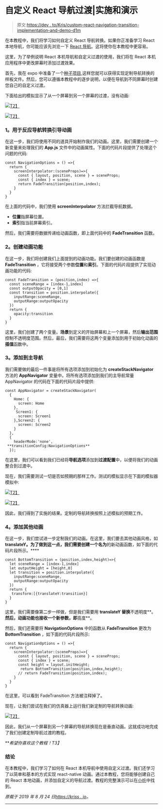 # 自定义 React 导航过渡|实施和演示

> 原文:[https://dev . to/Kris/custom-react-navigation-transition-implementation-and-demo-d1m](https://dev.to/kris/custom-react-navigation-transition-implementation-and-demo-d1m)

在本教程中，我们将学习如何自定义 React 导航转换。如果你正准备学习 React 本地导航，你可能应该先浏览一下 [React 导航](https://facebook.github.io/react-native/docs/navigation#react-navigation)。这将使你在本教程中更容易。

这里，为了举例说明 React 本机导航和自定义过渡的使用，我们将在 React 本机应用程序中更改屏幕时添加过渡效果。

首先，我在 expo 中准备了一个[种子项目](https://snack.expo.io/@krissnawat/8a3193),这样您就可以获得实现定制导航转换的样板文件。然后，您可以遵循本教程中的逐步说明，以便在导航到不同屏幕时创建您自己的自定义过渡。

下面给出的模拟显示了从一个屏幕到另一个屏幕的过渡，没有动画:

[![](../Images/211b69abc0505a42ada4107ce960dc23.png)T2】](https://res.cloudinary.com/practicaldev/image/fetch/s--JOmUYMhb--/c_limit%2Cf_auto%2Cfl_progressive%2Cq_66%2Cw_880/https://cdn-images-1.medium.com/proxy/1%2AMaXY1tecRsnozOlb9-OOKA.gif)

[![](../Images/e2e35da1f2cdc4fcce44d2cd6c4341b2.png)T2】](https://res.cloudinary.com/practicaldev/image/fetch/s--38VGFXUG--/c_limit%2Cf_auto%2Cfl_progressive%2Cq_66%2Cw_880/https://cdn-images-1.medium.com/max/299/1%2AOpXPcbv6NfZFwiKv8G66eA.gif)

### [](#1-bootstrap-animation-for-react-navigation-transition)1。用于反应导航转换引导动画

在这一步，我们将使用不同的道具开始制作我们的动画。这里，我们需要创建一个新变量来处理我们的 **App.js** 文件中的动画属性。下面的代码片段提供了处理这个问题的代码:

```
const NavigationOptions = () =>{
  return {
    screenInterpolator:(sceneProps)=>{
      const { layout, position, scene } = sceneProps;
      const { index } = scene;
      return FadeTransition(position,index);
    }
  }
} 
```

在上面的代码中，我们使用 **screenInterpolator** 方法拦截导航数据。

*   **位置**指屏幕位置。
*   **索引**指当前屏幕索引。

然后，我们需要将数据传递给动画函数，即上面代码中的 **FadeTransition** 函数。

### [](#2-create-animation-function)2。创建动画功能

在这一步，我们将创建我们上面提到的动画功能。我们要创建的动画函数是 **FadeTransition** ，它将接受两个参数**位置**和**索引**。下面的代码片段提供了实现动画功能的代码:

```
const FadeTransition = (position,index) =>{
  const sceneRange = [index-1,index]
  const outputOpacity = [0,1]
  const transition = position.interpolate({
    inputRange:sceneRange,
    outputRange:outputOpacity
  })
  return {
    opacity:transition
  }
} 
```

这里，我们创建了两个变量。**场景**到定义的开始屏幕和上一个屏幕，然后**输出范围**控制不透明度范围。然后，最后，我们需要将这两个变量添加到用于初始化动画的**插值**函数中。

### [](#3-add-to-main-navigation)3。添加到主导航

我们需要做的最后一件事是将所有选项添加到初始化为 **createStackNavigator** 方法的 **AppNavigator** 变量中。将所有选项添加到我们的主导航常量 AppNavigator 的代码在下面的代码片段中提供:

```
const AppNavigator = createStackNavigator(
  {
    Home: {
      screen: Home
    },
     Screen1: {
      screen: Screen1
    },Screen2: {
      screen: Screen2
    }
  },
  {
    headerMode:'none',
 **transitionConfig:NavigationOptions**
  }); 
```

在这里，我们可以看到我们已经将**导航选项**添加到**过渡配置**中，以便将我们的动画整合到过渡中。

现在，我们需要测试一切是否如预期的那样工作。测试的模拟显示在下面的模拟器模拟中:

[![](../Images/d4fe5ecd6f3a77980d20e2932c17a50d.png)T2】](https://res.cloudinary.com/practicaldev/image/fetch/s--1SOgMKZr--/c_limit%2Cf_auto%2Cfl_progressive%2Cq_66%2Cw_880/https://cdn-images-1.medium.com/proxy/1%2Aw2CW7n-3OeOq5m5w50PbeQ.gif)

[![](../Images/978665a88b94345a9bc784ab4df23be1.png)T2】](https://res.cloudinary.com/practicaldev/image/fetch/s--FdOjztyk--/c_limit%2Cf_auto%2Cfl_progressive%2Cq_66%2Cw_880/https://cdn-images-1.medium.com/proxy/1%2AlIUXblelDlCmuj5jKNgaDA.gif)

因此，我们得到了实施的结果。定制的导航转换按照上述模拟的预期工作。

### [](#4-adding-other-animations)4。添加其他动画

在这一步，我们尝试进一步定制我们的动画。在这里，我们要去其他动画风格，如 **translateY。为了做到这一点，我们需要创建一个名为**的新动画函数，如下面的代码片段所示。**** 

```
const BottomTransition = (position,index,height)=>{
  let sceneRange = [index-1,index]
  let outputHeight = [height,0]
  let transition = position.interpolate({
    inputRange:sceneRange,
    outputRange:outputOpacity
  })
  return {
   transform:[{translateY:transition}]
  }
} 
```

这里，我们需要像第二步一样做，但是我们需要用 **translateY 替换**不透明度**。**然后，动画功能也接收一个新参数，即**高度**。

然后，我们还需要将 **NavigationOptions** 中的函数从 **FadeTransition** 更改为 **BottomTransition** ，如下面的代码片段所示:

```
const NavigationOptions = () =>{
  return {
    screenInterpolator:(sceneProps)=>{
      const { layout, position, scene } = sceneProps;
      const { index } = scene;
      const height = layout.initHeight;
       return BottomTransition(position,index,height);
      // return FadeTransition(position,index);
    }
  }
} 
```

在这里，可以看到 FadeTransition 方法被注释掉了。

现在，让我们尝试在我们的仿真器上运行我们新定制的导航转换动画:

[![](../Images/749e2596d82f1d81e5e79b63b16dda44.png)T2】](https://res.cloudinary.com/practicaldev/image/fetch/s--diB1xJUQ--/c_limit%2Cf_auto%2Cfl_progressive%2Cq_66%2Cw_880/https://cdn-images-1.medium.com/proxy/1%2A2ZlYJC75HWfkX2DlJzzMzQ.gif)

因此，我们从一个屏幕到另一个屏幕的导航转换现在是垂直动画。这就成功地完成了我们创建定制导航过渡的教程。

***希望你喜欢这个教程！*T3】**

### [](#conclusion)结论

在本教程中，我们学习了如何在 React 本机导航中使用自定义过渡。我们还学习了以简单和基本的方式实现 react-native 动画。通过本教程，您将能够创建自己的 React 本地动画，并添加自定义的导航过渡。教程的完整演示可以在[小吃](https://snack.expo.io/@krissnawat/8a3193)中找到。

*原载于 2019 年 8 月 24 日*[*https://kriss . io*](https://kriss.io/custom-react-navigation-transition-implementation-and-demo/)*。*

* * *